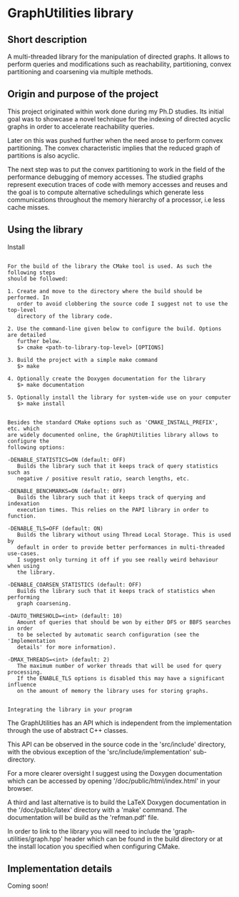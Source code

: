 GraphUtilities library
======================

Short description
-----------------

A multi-threaded library for the manipulation of directed graphs. It allows to
perform queries and modifications such as reachability, partitioning, convex
partitioning and coarsening via multiple methods.


Origin and purpose of the project
---------------------------------

This project originated within work done during my Ph.D studies. Its initial
goal was to showcase a novel technique for the indexing of directed acyclic
graphs in order to accelerate reachability queries.

Later on this was pushed further when the need arose to perform convex
partitioning. The convex characteristic implies that the reduced graph of
partitions is also acyclic. 

The next step was to put the convex partitioning to work in the field of the
performance debugging of memory accesses. The studied graphs represent execution
traces of code with memory accesses and reuses and the goal is to compute
alternative schedulings which generate less communications throughout the memory
hierarchy of a processor, i.e less cache misses.


Using the library
-----------------

Install
```````

For the build of the library the CMake tool is used. As such the following steps
should be followed:

1. Create and move to the directory where the build should be performed. In
   order to avoid clobbering the source code I suggest not to use the top-level
   directory of the library code.

2. Use the command-line given below to configure the build. Options are detailed
   further below.
   $> cmake <path-to-library-top-level> [OPTIONS]

3. Build the project with a simple make command
   $> make

4. Optionally create the Doxygen documentation for the library
   $> make documentation

5. Optionally install the library for system-wide use on your computer
   $> make install


Besides the standard CMake options such as 'CMAKE_INSTALL_PREFIX', etc. which
are widely documented online, the GraphUtilities library allows to configure the
following options:

-DENABLE_STATISTICS=ON (default: OFF)
   Builds the library such that it keeps track of query statistics such as
   negative / positive result ratio, search lengths, etc.

-DENABLE_BENCHMARKS=ON (default: OFF)
   Builds the library such that it keeps track of querying and indexation
   execution times. This relies on the PAPI library in order to function.

-DENABLE_TLS=OFF (default: ON)
   Builds the library without using Thread Local Storage. This is used by
   default in order to provide better performances in multi-threaded use-cases.
   I suggest only turning it off if you see really weird behaviour when using
   the library.

-DENABLE_COARSEN_STATISTICS (default: OFF)
   Builds the library such that it keeps track of statistics when performing
   graph coarsening.

-DAUTO_THRESHOLD=<int> (default: 10)
   Amount of queries that should be won by either DFS or BBFS searches in order
   to be selected by automatic search configuration (see the 'Implementation
   details' for more information).

-DMAX_THREADS=<int> (default: 2)
   The maximum number of worker threads that will be used for query processing.
   If the ENABLE_TLS options is disabled this may have a significant influence
   on the amount of memory the library uses for storing graphs.


Integrating the library in your program
```````````````````````````````````````

The GraphUtilities has an API which is independent from the implementation
through the use of abstract C++ classes.

This API can be observed in the source code in the 'src/include' directory, with
the obvious exception of the 'src/include/implementation' sub-directory.

For a more clearer oversight I suggest using the Doxygen documentation which can
be accessed by opening '<path-to-build-directory>/doc/public/html/index.html'
in your browser.

A third and last alternative is to build the LaTeX Doxygen documentation in the
'<path-to-build-directory>/doc/public/latex' directory with a 'make' command.
The documentation will be build as the 'refman.pdf' file.

In order to link to the library you will need to include the
'graph-utilities/graph.hpp' header which can be found in the build directory or
at the install location you specified when configuring CMake.


Implementation details
----------------------

Coming soon!
